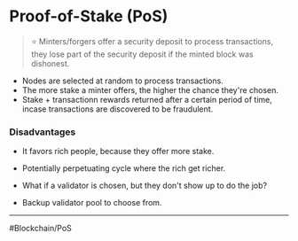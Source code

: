 # Proof-of-Stake (PoS)
> ⭐ Minters/forgers offer a security deposit to process transactions, they lose part of the security deposit if the minted block was dishonest.

- Nodes are selected at random to process transactions.
- The more stake a minter offers, the higher the chance they're chosen.
- Stake + transactionn rewards returned after a certain period of time, incase transactions are discovered to be fraudulent.

### Disadvantages
- It favors rich people, because they offer more stake.
- Potentially perpetuating cycle where the rich get richer.

- What if a validator is chosen, but they don't show up to do the job?
- Backup validator pool to choose from.

---
#Blockchain/PoS


